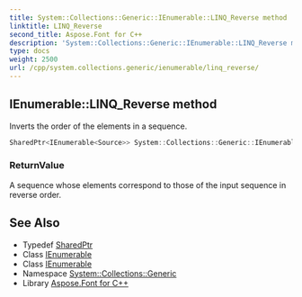 ```yaml
---
title: System::Collections::Generic::IEnumerable::LINQ_Reverse method
linktitle: LINQ_Reverse
second_title: Aspose.Font for C++
description: 'System::Collections::Generic::IEnumerable::LINQ_Reverse method. Inverts the order of the elements in a sequence in C++.'
type: docs
weight: 2500
url: /cpp/system.collections.generic/ienumerable/linq_reverse/
---
```

## IEnumerable::LINQ_Reverse method


Inverts the order of the elements in a sequence.

```cpp
SharedPtr<IEnumerable<Source>> System::Collections::Generic::IEnumerable<Source>::LINQ_Reverse()
```


### ReturnValue

A sequence whose elements correspond to those of the input sequence in reverse order.

## See Also

* Typedef [SharedPtr](../../../system/sharedptr/)
* Class [IEnumerable](../)
* Class [IEnumerable](../)
* Namespace [System::Collections::Generic](../../)
* Library [Aspose.Font for C++](../../../)

